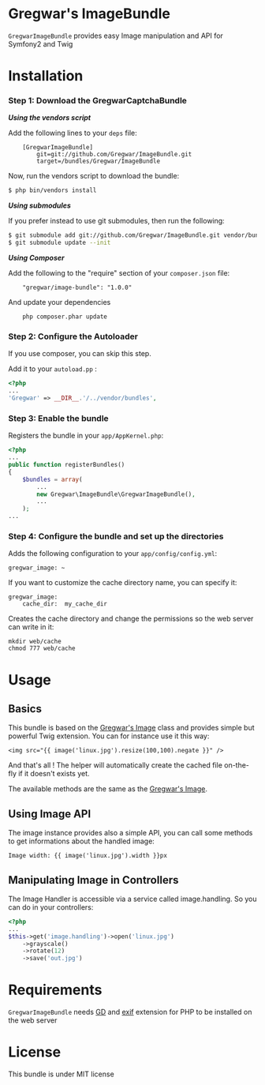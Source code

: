 Gregwar's ImageBundle
=====================

`GregwarImageBundle` provides easy Image manipulation and API for Symfony2 and Twig

Installation
============

### Step 1: Download the GregwarCaptchaBundle

***Using the vendors script***

Add the following lines to your `deps` file:

```
    [GregwarImageBundle]
        git=git://github.com/Gregwar/ImageBundle.git
        target=/bundles/Gregwar/ImageBundle
```

Now, run the vendors script to download the bundle:

``` bash
$ php bin/vendors install
```

***Using submodules***

If you prefer instead to use git submodules, then run the following:

``` bash
$ git submodule add git://github.com/Gregwar/ImageBundle.git vendor/bundles/Gregwar/ImageBundle
$ git submodule update --init
```

***Using Composer***

Add the following to the "require" section of your `composer.json` file:

```
    "gregwar/image-bundle": "1.0.0"
```

And update your dependencies

```
    php composer.phar update
```

### Step 2: Configure the Autoloader

If you use composer, you can skip this step.

Add it to your `autoload.pp` :

```php
<?php
...
'Gregwar' => __DIR__.'/../vendor/bundles',
```

### Step 3: Enable the bundle

Registers the bundle in your `app/AppKernel.php`:

```php
<?php
...
public function registerBundles()
{
    $bundles = array(
        ...
        new Gregwar\ImageBundle\GregwarImageBundle(),
        ...
    );
...
```

### Step 4: Configure the bundle and set up the directories

Adds the following configuration to your `app/config/config.yml`:

    gregwar_image: ~

If you want to customize the cache directory name, you can specify it:

    gregwar_image:
        cache_dir:  my_cache_dir

Creates the cache directory and change the permissions so the web server can write 
in it:

    mkdir web/cache
    chmod 777 web/cache

Usage
=====

Basics
------

This bundle is based on the [Gregwar's Image](http://github.com/Gregwar/Image) class and
provides simple but powerful Twig extension. You can for instance use it this way:

    <img src="{{ image('linux.jpg').resize(100,100).negate }}" />

And that's all ! The helper will automatically create the cached file on-the-fly if it 
doesn't exists yet.

The available methods are the same as the [Gregwar's Image](http://github.com/Gregwar/Image).

Using Image API
---------------

The image instance provides also a simple API, you can call some methods to get informations
about the handled image:

    Image width: {{ image('linux.jpg').width }}px

Manipulating Image in Controllers
---------------------------------

The Image Handler is accessible via a service called image.handling. So you can do in your
controllers:

```php
<?php
...
$this->get('image.handling')->open('linux.jpg')
    ->grayscale()
    ->rotate(12)
    ->save('out.jpg')
```

Requirements
============

`GregwarImageBundle` needs [GD](http://php.net/gd)
and [exif](http://php.net/exif) extension for PHP to be installed on the web server

License
=======

This bundle is under MIT license
